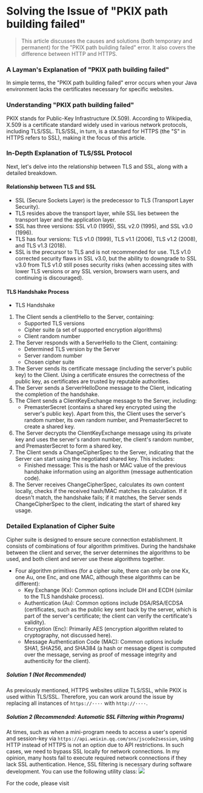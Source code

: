 # Solving the Issue of "PKIX path building failed"
> This article discusses the causes and solutions (both temporary and permanent) for the "PKIX path building failed" error. It also covers the difference between HTTP and HTTPS.

### A Layman's Explanation of "PKIX path building failed"
In simple terms, the "PKIX path building failed" error occurs when your Java environment lacks the certificates necessary for specific websites.

### Understanding "PKIX path building failed"

PKIX stands for Public-Key Infrastructure (X.509). According to Wikipedia, X.509 is a certificate standard widely used in various network protocols, including TLS/SSL. TLS/SSL, in turn, is a standard for HTTPS (the "S" in HTTPS refers to SSL), making it the focus of this article.

### In-Depth Explanation of TLS/SSL Protocol
Next, let's delve into the relationship between TLS and SSL, along with a detailed breakdown.
#### Relationship between TLS and SSL
- SSL (Secure Sockets Layer) is the predecessor to TLS (Transport Layer Security).
- TLS resides above the transport layer, while SSL lies between the transport layer and the application layer.
- SSL has three versions: SSL v1.0 (1995), SSL v2.0 (1995), and SSL v3.0 (1996).
- TLS has four versions: TLS v1.0 (1999), TLS v1.1 (2006), TLS v1.2 (2008), and TLS v1.3 (2018).
- SSL is the precursor to TLS and is not recommended for use. TLS v1.0 corrected security flaws in SSL v3.0, but the ability to downgrade to SSL v3.0 from TLS v1.0 still poses security risks (when accessing sites with lower TLS versions or any SSL version, browsers warn users, and continuing is discouraged).
#### TLS Handshake Process
- TLS Handshake
1. The Client sends a clientHello to the Server, containing:
    - Supported TLS versions
    - Cipher suite (a set of supported encryption algorithms)
    - Client random number
2. The Server responds with a ServerHello to the Client, containing:
    - Determined TLS version by the Server
    - Server random number
    - Chosen cipher suite
3. The Server sends its certificate message (including the server's public key) to the Client. Using a certificate ensures the correctness of the public key, as certificates are trusted by reputable authorities.
4. The Server sends a ServerHelloDone message to the Client, indicating the completion of the handshake.
5. The Client sends a ClientKeyExchange message to the Server, including:
    - PremasterSecret (contains a shared key encrypted using the server's public key).
Apart from this, the Client uses the server's random number, its own random number, and PremasterSecret to create a shared key.
6. The Server decrypts the ClientKeyExchange message using its private key and uses the server's random number, the client's random number, and PremasterSecret to form a shared key.
7. The Client sends a ChangeCipherSpec to the Server, indicating that the Server can start using the negotiated shared key. This includes:
    - Finished message: This is the hash or MAC value of the previous handshake information using an algorithm (message authentication code).
8. The Server receives ChangeCipherSpec, calculates its own content locally, checks if the received hash/MAC matches its calculation. If it doesn't match, the handshake fails; if it matches, the Server sends ChangeCipherSpec to the client, indicating the start of shared key usage.

### Detailed Explanation of Cipher Suite
Cipher suite is designed to ensure secure connection establishment. It consists of combinations of four algorithm primitives. During the handshake between the client and server, the server determines the algorithms to be used, and both client and server use these algorithms together.
- Four algorithm primitives (for a cipher suite, there can only be one Kx, one Au, one Enc, and one MAC, although these algorithms can be different):
    - Key Exchange (Kx): Common options include DH and ECDH (similar to the TLS handshake process).
    - Authentication (Au): Common options include DSA/RSA/ECDSA (certificates, such as the public key sent back by the server, which is part of the server's certificate; the client can verify the certificate's validity).
    - Encryption (Enc): Primarily AES (encryption algorithm related to cryptography, not discussed here).
    - Message Authentication Code (MAC): Common options include SHA1, SHA256, and SHA384 (a hash or message digest is computed over the message, serving as proof of message integrity and authenticity for the client).

##### Solution 1 (Not Recommended)
As previously mentioned, HTTPS websites utilize TLS/SSL, while PKIX is used within TLS/SSL. Therefore, you can work around the issue by replacing all instances of `https://····` with `http://····`.

##### Solution 2 (Recommended: Automatic SSL Filtering within Programs)
At times, such as when a mini-program needs to access a user's openid and session-key via `https://api.weixin.qq.com/sns/jscode2session`, using HTTP instead of HTTPS is not an option due to API restrictions. In such cases, we need to bypass SSL locally for network connections.
In my opinion, many hosts fail to execute required network connections if they lack SSL authentication. Hence, SSL filtering is necessary during software development.
You can use the following utility class:
![](https://img2020.cnblogs.com/blog/1928212/202003/1928212-20200307105440221-1646636271.png)

For the code, please visit
